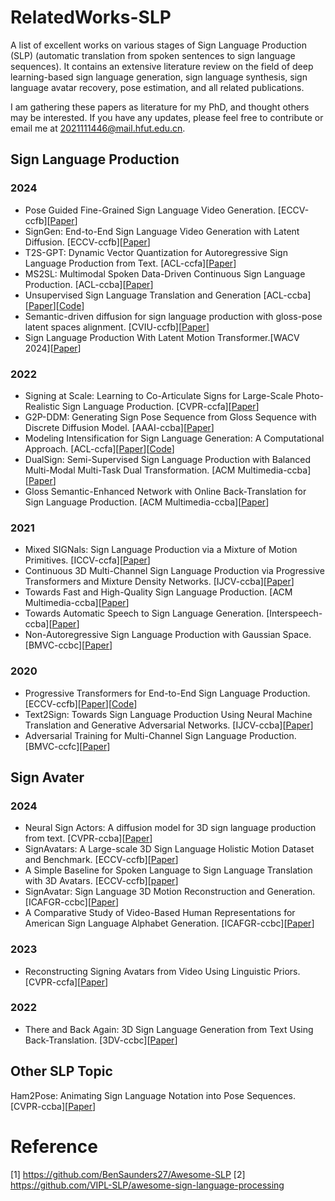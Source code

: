 # RelatedWorks-SLP
A list of excellent works on various stages of Sign Language Production (SLP) (automatic translation from spoken sentences to sign language sequences). It contains an extensive literature review on the field of deep learning-based sign language generation, sign language synthesis, sign language avatar recovery, pose estimation, and all related publications.

I am gathering these papers as literature for my PhD, and thought others may be interested. If you have any updates, please feel free to contribute or email me at [2021111446@mail.hfut.edu.cn](2021111446@mail.hfut.edu.cn).


## Sign Language Production
### 2024
- Pose Guided Fine-Grained Sign Language Video Generation. [ECCV-ccfb][[Paper](https://www.ecva.net/papers/eccv_2024/papers_ECCV/papers/09947.pdf)]
- SignGen: End-to-End Sign Language Video Generation with Latent Diffusion. [ECCV-ccfb][[Paper](https://www.ecva.net/papers/eccv_2024/papers_ECCV/papers/06988.pdf)]
- T2S-GPT: Dynamic Vector Quantization for Autoregressive Sign Language Production from Text. [ACL-ccfa][[Paper](https://aclanthology.org/2024.acl-long.183.pdf)]
- MS2SL: Multimodal Spoken Data-Driven Continuous Sign Language Production. [ACL-ccba][[Paper](https://aclanthology.org/2024.findings-acl.432.pdf)]
- Unsupervised Sign Language Translation and Generation [ACL-ccba][[Paper](https://arxiv.org/pdf/2402.07726)][[Code](https://github.com/ZhengshengGuo/USLNet)]
- Semantic-driven diffusion for sign language production with gloss-pose latent spaces alignment. [CVIU-ccfb][[Paper](https://linkinghub.elsevier.com/retrieve/pii/S1077314224001310)] 
- Sign Language Production With Latent Motion Transformer.[WACV 2024][[Paper](https://openaccess.thecvf.com/content/WACV2024/papers/Xie_Sign_Language_Production_With_Latent_Motion_Transformer_WACV_2024_paper.pdf)]



### 2022
- Signing at Scale: Learning to Co-Articulate Signs for Large-Scale Photo-Realistic Sign Language Production. [CVPR-ccfa][[Paper](https://openaccess.thecvf.com/content/CVPR2022/papers/Saunders_Signing_at_Scale_Learning_to_Co-Articulate_Signs_for_Large-Scale_Photo-Realistic_CVPR_2022_paper.pdf)]
- G2P-DDM: Generating Sign Pose Sequence from Gloss Sequence with Discrete Diffusion Model. [AAAI-ccba][[Paper](https://ojs.aaai.org/index.php/AAAI/article/download/28441/28860)]
- Modeling Intensification for Sign Language Generation: A Computational Approach. [ACL-ccfa][[Paper](https://arxiv.org/pdf/2203.09679)][[Code](https://github.com/Merterm/Modeling-Intensification-for-SLG)]
- DualSign: Semi-Supervised Sign Language Production with Balanced Multi-Modal Multi-Task Dual Transformation. [ACM Multimedia-ccba][[Paper](https://dl.acm.org/doi/pdf/10.1145/3503161.3547957)]
- Gloss Semantic-Enhanced Network with Online Back-Translation for Sign Language Production. [ACM Multimedia-ccba][[Paper](https://dl.acm.org/doi/pdf/10.1145/3503161.3547830)]


### 2021
- Mixed SIGNals: Sign Language Production via a Mixture of Motion Primitives. [ICCV-ccfa][[Paper](https://openaccess.thecvf.com/content/ICCV2021/papers/Saunders_Mixed_SIGNals_Sign_Language_Production_via_a_Mixture_of_Motion_ICCV_2021_paper.pdf)]
- Continuous 3D Multi-Channel Sign Language Production via Progressive Transformers and Mixture Density Networks. [IJCV-ccba][[Paper](https://link.springer.com/article/10.1007/s11263-021-01457-9)]
- Towards Fast and High-Quality Sign Language Production. [ACM Multimedia-ccba][[Paper](https://dl.acm.org/doi/pdf/10.1145/3474085.3475463)]
- Towards Automatic Speech to Sign Language Generation. [Interspeech-ccba][[Paper](https://www.semanticscholar.org/reader/c31934f1e4f1efa110afc94878e00315bdcb2780)]
- Non-Autoregressive Sign Language Production with Gaussian Space. [BMVC-ccbc][[Paper](https://www.bmvc2021-virtualconference.com/assets/papers/1102.pdf)]

### 2020
- Progressive Transformers for End-to-End Sign Language Production. [ECCV-ccfb][[Paper](https://link.springer.com/chapter/10.1007/978-3-030-58621-8_40)][[Code](https://github.com/BenSaunders27/ProgressiveTransformersSLP)]
- Text2Sign: Towards Sign Language Production Using Neural Machine Translation and Generative Adversarial Networks. [IJCV-ccba][[Paper](https://link.springer.com/article/10.1007/s11263-019-01281-2)]
- Adversarial Training for Multi-Channel Sign Language Production. [BMVC-ccfc][[Paper](https://arxiv.org/pdf/2008.12405)]



## Sign Avater 
### 2024
- Neural Sign Actors: A diffusion model for 3D sign language production from text. [CVPR-ccba][[Paper](https://openaccess.thecvf.com/content/CVPR2024/papers/Baltatzis_Neural_Sign_Actors_A_Diffusion_Model_for_3D_Sign_Language_CVPR_2024_paper.pdf)]
- SignAvatars: A Large-scale 3D Sign Language Holistic Motion Dataset and Benchmark. [ECCV-ccfb][[Paper](https://www.ecva.net/papers/eccv_2024/papers_ECCV/papers/00653.pdf)]
- A Simple Baseline for Spoken Language to Sign Language Translation with 3D Avatars. [ECCV-ccfb][[paper](https://www.ecva.net/papers/eccv_2024/papers_ECCV/papers/06499.pdf)]
- SignAvatar: Sign Language 3D Motion Reconstruction and Generation. [ICAFGR-ccbc][[Paper](https://arxiv.org/pdf/2405.07974)]
- A Comparative Study of Video-Based Human Representations for American Sign Language Alphabet Generation. [ICAFGR-ccbc][[Paper](https://ieeexplore.ieee.org/stamp/stamp.jsp?tp=&arnumber=10582020)]


### 2023
- Reconstructing Signing Avatars from Video Using Linguistic Priors. [CVPR-ccfa][[Paper](https://openaccess.thecvf.com/content/CVPR2023/papers/Forte_Reconstructing_Signing_Avatars_From_Video_Using_Linguistic_Priors_CVPR_2023_paper.pdf)]

### 2022
- There and Back Again: 3D Sign Language Generation from Text Using Back-Translation. [3DV-ccbc][[Paper](https://ieeexplore.ieee.org/stamp/stamp.jsp?tp=&arnumber=10044459)]

## Other SLP Topic
Ham2Pose: Animating Sign Language Notation into Pose Sequences. [CVPR-ccba][[Paper](https://openaccess.thecvf.com/content/CVPR2023/papers/Arkushin_Ham2Pose_Animating_Sign_Language_Notation_Into_Pose_Sequences_CVPR_2023_paper.pdf)]




# Reference
[1] https://github.com/BenSaunders27/Awesome-SLP
[2] https://github.com/VIPL-SLP/awesome-sign-language-processing


